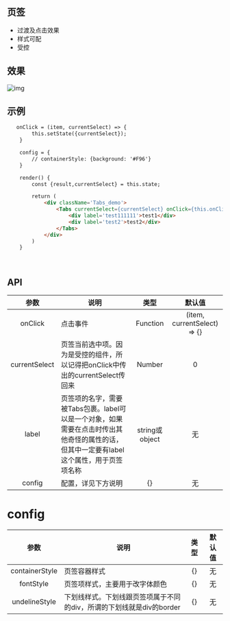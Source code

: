 ## 页签
- 过渡及点击效果
- 样式可配
- 受控

## 效果
  ![img](https://github.com/zy410419243/react-mobile-component/blob/master/src/assets/component/Tabs/demo_tabs.gif)  
  
## 示例
``` html
   onClick = (item, currentSelect) => {
        this.setState({currentSelect});
    }

    config = {
        // containerStyle: {background: '#F96'}
    }

    render() {
        const {result,currentSelect} = this.state;

        return (
            <div className='Tabs_demo'>
                <Tabs currentSelect={currentSelect} onClick={this.onClick} config={this.config}>
                    <div label='test111111'>test1</div>
                    <div label='test2'>test2</div>
                </Tabs>
            </div>
        )
    }
``` 
  
## API
| 参数 | 说明 | 类型 | 默认值 |
| :------: | ----- | :------: | :------: |
| onClick | 点击事件 | Function | (item, currentSelect) => {} |
| currentSelect | 页签当前选中项。因为是受控的组件，所以记得把onClick中传出的currentSelect传回来 | Number |  0 |
| label | 页签项的名字，需要被Tabs包裹。label可以是一个对象，如果需要在点击时传出其他奇怪的属性的话，但其中一定要有label这个属性，用于页签项名称 | string或object | 无 |
| config | 配置，详见下方说明 | {} | 无 |

# config
| 参数 | 说明 | 类型 | 默认值 |
| :------: | ----- | :------: | :------: |
| containerStyle | 页签容器样式 | {} | 无 |
| fontStyle | 页签项样式，主要用于改字体颜色 | {} | 无 |
| undelineStyle | 下划线样式。下划线跟页签项属于不同的div，所谓的下划线就是div的border | {} | 无 |
